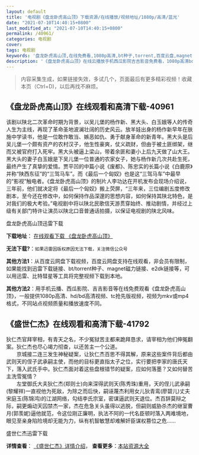 ```yaml
---
layout: default
title: '电视剧《盘龙卧虎高山顶》下载资源/在线播放/视频地址/1080p/高清/蓝光'
date: "2021-07-10T14:40:15+0800"
last_modified_at: "2021-07-10T14:40:15+0800"
permalink: /40961/
categories: 电视剧
cover:
tags: 电视剧
keywords: '盘龙卧虎高山顶,在线免费看,1080p高清,bt种子,torrent,百度云盘,magnet,磁力链,迅雷下载资源'
description: '《盘龙卧虎高山顶》在线云播放手机西瓜影院吉吉影音免费看，1080p高清bd/hd未删减完整版和tc抢先枪版，mkv/mp4格式，附带bt/torrent种子、magnet/磁力链、百度云盘、网盘资源迅雷下载链接'
---
```


>内容采集生成，如果链接失效，多试几个，页面最后有更多精彩视频！收藏本页（Ctrl+D)，以后再找不麻烦。


## 《盘龙卧虎高山顶》在线观看和高清下载-40961

该剧以陕北二次革命时期为背景，以吴儿堡的杨作新、黑大头、白玉娥等人的传奇人生为主线，再现了革命圣地波澜壮阔的历史风云。放羊娃出身的杨作新早年在肤施中学读书，他是一位敢作敢当、嫉恶如仇、勇于献身革命的新青年。黑大头是后吴儿堡一个颇有资产的农村汉子，他生性豪爽，仗义疏财，但由于被土匪绑架，继而又被官府打入死牢。黑大头被逼上梁山，带着余匪和妻小上后九天做了山大王。黑大头的妻子白玉娥是下吴儿堡一位普通的农家女子，她与杨作新几次共赴生死，最终产生了真挚的爱情。贾平凹的中篇小说《废都》、陈忠实的长篇小说《白鹿原》并称&ldquo;陕西东征”的&ldquo;三驾马车”。而《最后一个匈奴》也是这“三驾马车”中最早的“影视”触电者。《盘龙卧虎高山顶》的制片人李功达在开机发布会现场介绍说，三年前，他们就决定将《最后一个匈奴》搬上荧屏，“三年来，三位编剧五度修改剧本，至今还在修改中，如何保持作品深邃的思想内容，如何保持其陕北特色，是对我们的极大考验。&rdquo;电视剧中将以陕北民歌信天游贯穿始终、推动剧情，并经过上级有关部门特许让演员以陕北口音普通话拍摄，以保证电视剧的陕北风味。


盘龙卧虎高山顶迅雷下载

**下载地址**： [在线观看下载 《盘龙卧虎高山顶》](https://www.993dy.com//vod-detail-id-11366.html) 


**无法下载?**：`如果迅雷因版权原因无法下载，关注微信公众号 `

**其他方法1**：从百度云网盘下载视频，百度云网盘支持在线观看，非会员有限制，如果能找到迅雷下载链接、bt/torrent种子、magnet磁力链接、e2dk链接等，可以用迅雷、比特彗星等工具将完整视频下载到本地。

**其他方法2**：用手机云播、西瓜影院、吉吉影音等在线免费观看《盘龙卧虎高山顶》，一般提供1080p高清、hd/bd高清视频、tc抢先版视频，视频为mkv或mp4格式，不同站点视频质量和播放速度不同。


## 《盛世仁杰》在线观看和高清下载-41792

狄仁杰官拜宰相，有青天之名，不少冤狱苦主都来跪拜恳求，请宰相为他们伸冤翻案。狄仁杰也尽心竭力彻查，以还苦主一个公道。<br />　　京城接二连三发生神秘疑案，让狄仁杰百思不得其解，原来这些案件背后都由武则天的侄子武承嗣主使，而他的目标更直指太子之位，实行要把李家的唐氏天下，落入武氏手中。狄仁杰面对着这些盘根错节的疑案，应如何落墨？又如何替苦主洗雪冤情？<br />　　左堂御氏大夫狄仁杰(郑则士)向来深得武则天(陈秀珠)重用，天的侄儿武承嗣(黎耀祥)一直视他为死敌，为除之而后快，嗣诬蔑杰利用女儿狄青鸾(廖碧儿)丈夫宋庭玉(陈锦鸿)的江湖网络，勾结李氏宗室，密谋逼武则天退位。杰百辞莫辩之际，嗣更煽动天囚禁杰一家，杰在危急关头虽得以逃脱，但嗣则威胁杀杰的继室曹月(郭羡妮)逼他就范，令这位刚正廉明，执法不阿的一代名臣顿时落入两难境地，眼见至亲身陷险境却无能为力，纵有机智敏慧却难解奸臣谋权篡位之危&hellip;…


盛世仁杰迅雷下载

**详情查看**： [《盛世仁杰》详情介绍](/movie/41792/)， **查看更多**：[本站资源大全](/movie/t/all/)

